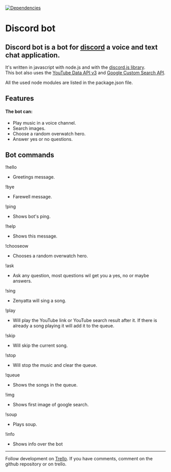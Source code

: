 [![Dependencies](https://david-dm.org/JWOverschot/discord-bot.svg)](https://david-dm.org/JWOverschot/discord-bot)
# Discord bot

## Discord bot is a bot for [discord](https://discordapp.com/) a voice and text chat application.

It's written in javascript with node.js and with the [discord.js library](https://discord.js.org/).  
This bot also uses the [YouTube Data API v3](https://developers.google.com/youtube/v3/) and [Google Custom Search API](https://developers.google.com/custom-search/json-api/v1/overview).

All the used node modules are listed in the package.json file.

## Features

#### The bot can:
- Play music in a voice channel.  
- Search images.
- Choose a random overwatch hero.
- Answer yes or no questions.

## Bot commands


!hello  
- Greetings message.  

!bye  
- Farewell message.  

!ping  
- Shows bot's ping.  

!help  
- Shows this message.  

!chooseow  
- Chooses a random overwatch hero.  

!ask  
- Ask any question, most questions wil get you a yes, no or maybe answers.  

!sing  
- Zenyatta will sing a song.  

!play  
- Will play the YouTube link or YouTube search result after it. If there is already a song playing it will add it to the queue.  

!skip  
- Will skip the current song.  

!stop  
- Will stop the music and clear the queue.  

!queue  
- Shows the songs in the queue.  

!img  
- Shows first image of google search.  

!soup  
- Plays soup.  

!info
- Shows info over the bot

---

Follow development on [Trello](https://trello.com/b/iGHCrvUd).
If you have comments, comment on the github repository or on trello.
